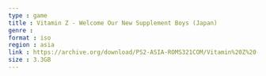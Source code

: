 ```yaml
---
type : game
title : Vitamin Z - Welcome Our New Supplement Boys (Japan)
genre : 
format : iso
region : asia
link : https://archive.org/download/PS2-ASIA-ROMS321COM/Vitamin%20Z%20-%20Welcome%20Our%20New%20Supplement%20Boys%20%28Japan%29.7z
size : 3.3GB
---
```

